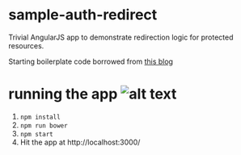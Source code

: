 # sample-auth-redirect
Trivial AngularJS app to demonstrate redirection logic for protected resources.

Starting boilerplate code borrowed from [this blog](http://mherman.org/blog/2015/07/02/handling-user-authentication-with-the-mean-stack/)

# running the app ![alt text](http://www.bedug.com/pics/smiley/MegaMan-Running.gif)

1. ```npm install```
1. ```npm run bower```
1. ```npm start```
1. Hit the app at http://localhost:3000/